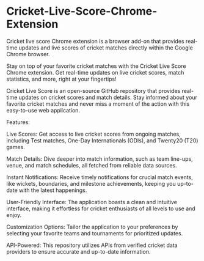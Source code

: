 # Cricket-Live-Score-Chrome-Extension
Cricket live score Chrome extension is a browser add-on that provides real-time updates and live scores of cricket matches directly within the Google Chrome browser.

Stay on top of your favorite cricket matches with the Cricket Live Score Chrome extension. Get real-time updates on live cricket scores, match statistics, and more, right at your fingertips!

Cricket Live Score is an open-source GitHub repository that provides real-time updates on cricket scores and match details. Stay informed about your favorite cricket matches and never miss a moment of the action with this easy-to-use web application.

Features:

Live Scores: Get access to live cricket scores from ongoing matches, including Test matches, One-Day Internationals (ODIs), and Twenty20 (T20) games.

Match Details: Dive deeper into match information, such as team line-ups, venue, and match schedules, all fetched from reliable data sources.

Instant Notifications: Receive timely notifications for crucial match events, like wickets, boundaries, and milestone achievements, keeping you up-to-date with the latest happenings.

User-Friendly Interface: The application boasts a clean and intuitive interface, making it effortless for cricket enthusiasts of all levels to use and enjoy.

Customization Options: Tailor the application to your preferences by selecting your favorite teams and tournaments for prioritized updates.

API-Powered: This repository utilizes APIs from verified cricket data providers to ensure accurate and up-to-date information.
